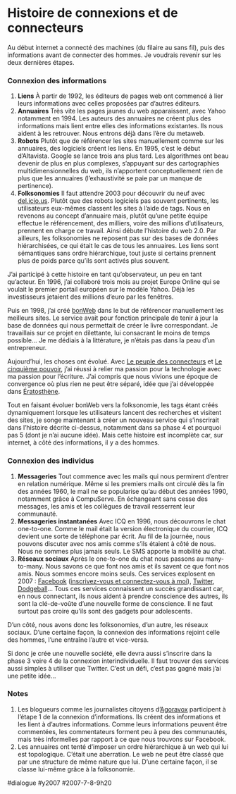 # Histoire de connexions et de connecteurs

Au début internet a connecté des machines (du filaire au sans fil), puis des informations avant de connecter des hommes. Je voudrais revenir sur les deux dernières étapes.

### Connexion des informations

1. **Liens** À partir de 1992, les éditeurs de pages web ont commencé à lier leurs informations avec celles proposées par d’autres éditeurs.
2. **Annuaires** Très vite les pages jaunes du web apparaissent, avec Yahoo notamment en 1994. Les auteurs des annuaires ne créent plus des informations mais lient entre elles des informations existantes. Ils nous aident à les retrouver. Nous entrons déjà dans l’ère du metaweb.
3. **Robots** Plutôt que de référencer les sites manuellement comme sur les annuaires, des logiciels créent les liens. En 1995, c’est le début d’Altavista. Google se lance trois ans plus tard. Les algorithmes ont beau devenir de plus en plus complexes, s’appuyant sur des cartographies multidimensionnelles du web, ils n’apportent conceptuellement rien de plus que les annuaires (l’exhaustivité se paie par un manque de pertinence).
4. **Folksonomies** Il faut attendre 2003 pour découvrir du neuf avec [del.icio.us](http://del.icio.us). Plutôt que des robots logiciels pas souvent pertinents, les utilisateurs eux-mêmes classent les sites à l’aide de tags. Nous en revenons au concept d’annuaire mais, plutôt qu’une petite équipe effectue le référencement, des milliers, voire des millions d’utilisateurs, prennent en charge ce travail. Ainsi débute l’histoire du web 2.0. Par ailleurs, les folksonomies ne reposent pas sur des bases de données hiérarchisées, ce qui était le cas de tous les annuaires. Les liens sont sémantiques sans ordre hiérarchique, tout juste si certains prennent plus de poids parce qu’ils sont activés plus souvent.

J’ai participé à cette histoire en tant qu’observateur, un peu en tant qu’acteur. En 1996, j’ai collaboré trois mois au projet Europe Online qui se voulait le premier portail européen sur le modèle Yahoo. Déjà les investisseurs jetaient des millions d’euro par les fenêtres.

Puis en 1998, j’ai créé [bonWeb](http://www.bonweb.com) dans le but de référencer manuellement les meilleurs sites. Le service avait pour fonction principale de tenir à jour la base de données qui nous permettait de créer le livre correspondant. Je travaillais sur ce projet en dilettante, lui consacrant le moins de temps possible… Je me dédiais à la littérature, je n’étais pas dans la peau d’un entrepreneur.

Aujourd’hui, les choses ont évolué. Avec [Le peuple des connecteurs](../../page/le-peuple-des-connecteurs) et [Le cinquième pouvoir](../../page/le-cinquieme-pouvoir), j’ai réussi à relier ma passion pour la technologie avec ma passion pour l’écriture. J’ai compris que nous vivions une époque de convergence où plus rien ne peut être séparé, idée que j’ai développée dans [Ératosthène](../../page/eratosthene).

Tout en faisant évoluer bonWeb vers la folksonomie, les tags étant créés dynamiquement lorsque les utilisateurs lancent des recherches et visitent des sites, je songe maintenant à créer un nouveau service qui s’inscrirait dans l’histoire décrite ci-dessus, notamment dans sa phase 4 et pourquoi pas 5 (dont je n’ai aucune idée). Mais cette histoire est incomplète car, sur internet, à côté des informations, il y a des hommes.

### Connexion des individus

1. **Messageries** Tout commence avec les mails qui nous permirent d’entrer en relation numérique. Même si les premiers mails ont circulé dès la fin des années 1960, le mail ne se popularise qu’au début des années 1990, notamment grâce à CompuServe. En échangeant sans cesse des messages, les amis et les collègues de travail resserrent leur communauté.
2. **Messageries instantanées** Avec ICQ en 1996, nous découvrons le chat one-to-one. Comme le mail était la version électronique du courrier, ICQ devient une sorte de téléphone par écrit. Au fil de la journée, nous pouvons discuter avec nos amis comme s’ils étaient à côté de nous. Nous ne sommes plus jamais seuls. Le SMS apporte la mobilité au chat.
3. **Réseaux sociaux** Après le one-to-one du chat nous passons au many-to-many. Nous savons ce que font nos amis et ils savent ce que font nos amis. Nous sommes encore moins seuls. Ces services explosent en 2007 : [Facebook](http://www.facebook.com) ([inscrivez-vous et connectez-vous à moi](http://www.facebook.com/p/Thierry_Crouzet/574723592)), [Twitter](https://twitter.com/), [Dodgeball](http://www.dodgeball.com/)… Tous ces services connaissent un succès grandissant car, en nous connectant, ils nous aident à prendre conscience des autres, ils sont la clé-de-voûte d’une nouvelle forme de conscience. Il ne faut surtout pas croire qu’ils sont des gadgets pour adolescents.

D’un côté, nous avons donc les folksonomies, d’un autre, les réseaux sociaux. D’une certaine façon, la connexion des informations rejoint celle des hommes, l’une entraîne l’autre et vice-versa.

Si donc je crée une nouvelle société, elle devra aussi s’inscrire dans la phase 3 voire 4 de la connexion interindividuelle. Il faut trouver des services aussi simples à utiliser que Twitter. C’est un défi, c’est pas gagné mais j’ai une petite idée…

### Notes

1. Les blogueurs comme les journalistes citoyens d’[Agoravox](http://www.agoravox.fr) participent à l’étape 1 de la connexion d’informations. Ils créent des informations et les lient à d’autres informations. Comme leurs informations peuvent être commentées, les commentateurs forment peu à peu des communautés, mais très informelles par rapport à ce que nous trouvons sur Facebook.
2. Les annuaires ont tenté d’imposer un ordre hiérarchique à un web qui lui est topologique. C’était une aberration. Le web ne peut être classé que par une structure de même nature que lui. D’une certaine façon, il se classe lui-même grâce à la folksonomie.


#dialogue #y2007 #2007-7-8-9h20
